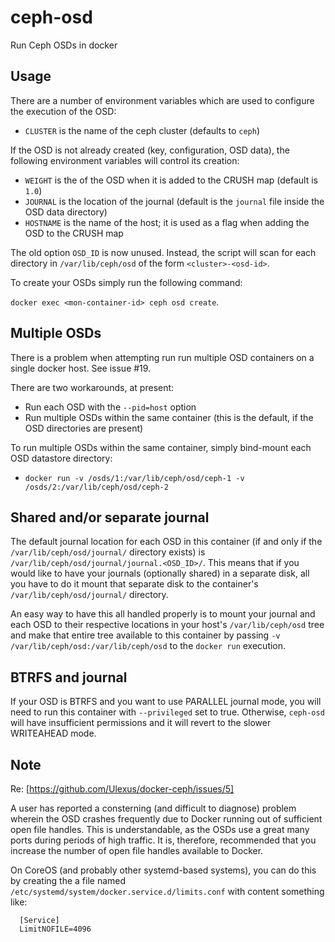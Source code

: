ceph-osd
========

Run Ceph OSDs in docker

Usage
-----

There are a number of environment variables which are used to configure
the execution of the OSD:

 -  `CLUSTER` is the name of the ceph cluster (defaults to `ceph`)

If the OSD is not already created (key, configuration, OSD data), the
following environment variables will control its creation:

 -  `WEIGHT` is the of the OSD when it is added to the CRUSH map (default is `1.0`)
 -  `JOURNAL` is the location of the journal (default is the `journal` file inside the OSD data directory)
 -  `HOSTNAME` is the name of the host; it is used as a flag when adding the OSD to the CRUSH map

The old option `OSD_ID` is now unused.  Instead, the script will scan for each directory in `/var/lib/ceph/osd` of the form `<cluster>-<osd-id>`.

To create your OSDs simply run the following command:

`docker exec <mon-container-id> ceph osd create`.

Multiple OSDs
-------------

There is a problem when attempting run run multiple OSD containers on a single docker host.  See issue #19.

There are two workarounds, at present:
* Run each OSD with the `--pid=host` option
* Run multiple OSDs within the same container (this is the default, if the OSD directories are present)

To run multiple OSDs within the same container, simply bind-mount each OSD datastore directory:
* `docker run -v /osds/1:/var/lib/ceph/osd/ceph-1 -v /osds/2:/var/lib/ceph/osd/ceph-2`

Shared and/or separate journal
------------------------------

The default journal location for each OSD in this container (if and only if the `/var/lib/ceph/osd/journal/` directory exists) is `/var/lib/ceph/osd/journal/journal.<OSD_ID>/`.  This means that if you would like to have your journals (optionally shared) in a separate disk, all you have to do it mount that separate disk to the container's `/var/lib/ceph/osd/journal/` directory.

An easy way to have this all handled properly is to mount your journal and each OSD to their respective locations in your host's `/var/lib/ceph/osd` tree and make that entire tree available to this container by passing `-v /var/lib/ceph/osd:/var/lib/ceph/osd` to the `docker run` execution.

BTRFS and journal
-----------------

If your OSD is BTRFS and you want to use PARALLEL journal mode, you will need to run this container with `--privileged` set to true.  Otherwise, `ceph-osd` will have insufficient permissions and it will revert to the slower WRITEAHEAD mode.

Note
----

Re: [https://github.com/Ulexus/docker-ceph/issues/5]

A user has reported a consterning (and difficult to diagnose) problem wherein the OSD crashes frequently due to Docker running out of sufficient open file handles.  This is understandable, as the OSDs use a great many ports during periods of high traffic.  It is, therefore, recommended that you increase the number of open file handles available to Docker.

On CoreOS (and probably other systemd-based systems), you can do this by creating the a file named `/etc/systemd/system/docker.service.d/limits.conf` with content something like:

      [Service]
      LimitNOFILE=4096
